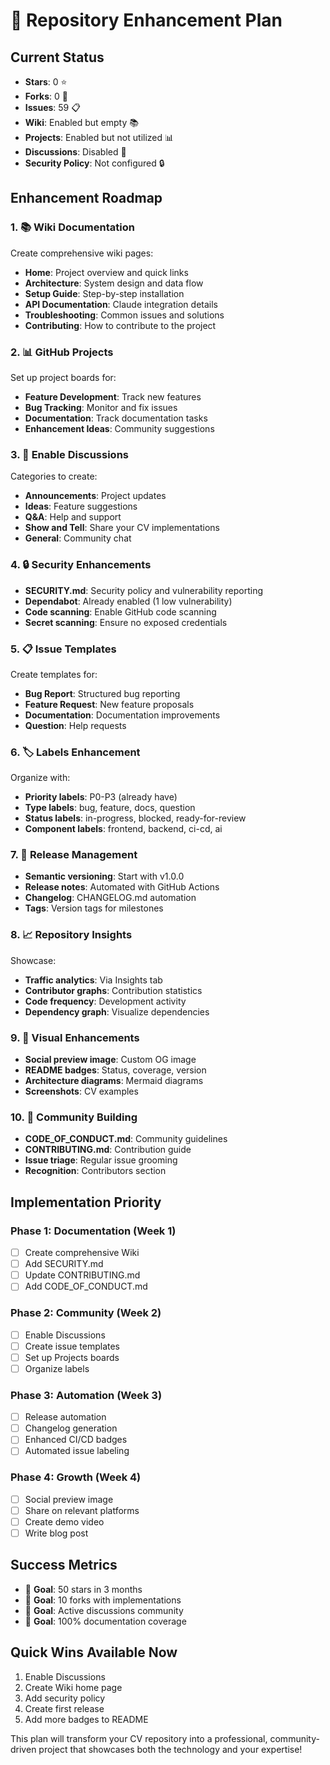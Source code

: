 # 🌟 Repository Enhancement Plan

## Current Status
- **Stars**: 0 ⭐
- **Forks**: 0 🍴
- **Issues**: 59 📋
- **Wiki**: Enabled but empty 📚
- **Projects**: Enabled but not utilized 📊
- **Discussions**: Disabled 💬
- **Security Policy**: Not configured 🔒

## Enhancement Roadmap

### 1. 📚 Wiki Documentation
Create comprehensive wiki pages:
- **Home**: Project overview and quick links
- **Architecture**: System design and data flow
- **Setup Guide**: Step-by-step installation
- **API Documentation**: Claude integration details
- **Troubleshooting**: Common issues and solutions
- **Contributing**: How to contribute to the project

### 2. 📊 GitHub Projects
Set up project boards for:
- **Feature Development**: Track new features
- **Bug Tracking**: Monitor and fix issues
- **Documentation**: Track documentation tasks
- **Enhancement Ideas**: Community suggestions

### 3. 💬 Enable Discussions
Categories to create:
- **Announcements**: Project updates
- **Ideas**: Feature suggestions
- **Q&A**: Help and support
- **Show and Tell**: Share your CV implementations
- **General**: Community chat

### 4. 🔒 Security Enhancements
- **SECURITY.md**: Security policy and vulnerability reporting
- **Dependabot**: Already enabled (1 low vulnerability)
- **Code scanning**: Enable GitHub code scanning
- **Secret scanning**: Ensure no exposed credentials

### 5. 📋 Issue Templates
Create templates for:
- **Bug Report**: Structured bug reporting
- **Feature Request**: New feature proposals
- **Documentation**: Documentation improvements
- **Question**: Help requests

### 6. 🏷️ Labels Enhancement
Organize with:
- **Priority labels**: P0-P3 (already have)
- **Type labels**: bug, feature, docs, question
- **Status labels**: in-progress, blocked, ready-for-review
- **Component labels**: frontend, backend, ci-cd, ai

### 7. 🚀 Release Management
- **Semantic versioning**: Start with v1.0.0
- **Release notes**: Automated with GitHub Actions
- **Changelog**: CHANGELOG.md automation
- **Tags**: Version tags for milestones

### 8. 📈 Repository Insights
Showcase:
- **Traffic analytics**: Via Insights tab
- **Contributor graphs**: Contribution statistics
- **Code frequency**: Development activity
- **Dependency graph**: Visualize dependencies

### 9. 🎨 Visual Enhancements
- **Social preview image**: Custom OG image
- **README badges**: Status, coverage, version
- **Architecture diagrams**: Mermaid diagrams
- **Screenshots**: CV examples

### 10. 🤝 Community Building
- **CODE_OF_CONDUCT.md**: Community guidelines
- **CONTRIBUTING.md**: Contribution guide
- **Issue triage**: Regular issue grooming
- **Recognition**: Contributors section

## Implementation Priority

### Phase 1: Documentation (Week 1)
- [ ] Create comprehensive Wiki
- [ ] Add SECURITY.md
- [ ] Update CONTRIBUTING.md
- [ ] Add CODE_OF_CONDUCT.md

### Phase 2: Community (Week 2)
- [ ] Enable Discussions
- [ ] Create issue templates
- [ ] Set up Projects boards
- [ ] Organize labels

### Phase 3: Automation (Week 3)
- [ ] Release automation
- [ ] Changelog generation
- [ ] Enhanced CI/CD badges
- [ ] Automated issue labeling

### Phase 4: Growth (Week 4)
- [ ] Social preview image
- [ ] Share on relevant platforms
- [ ] Create demo video
- [ ] Write blog post

## Success Metrics
- 🎯 **Goal**: 50 stars in 3 months
- 🎯 **Goal**: 10 forks with implementations
- 🎯 **Goal**: Active discussions community
- 🎯 **Goal**: 100% documentation coverage

## Quick Wins Available Now
1. Enable Discussions
2. Create Wiki home page
3. Add security policy
4. Create first release
5. Add more badges to README

This plan will transform your CV repository into a professional, community-driven project that showcases both the technology and your expertise!